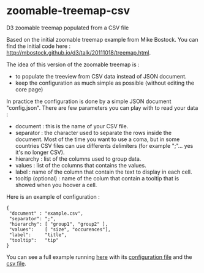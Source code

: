 zoomable-treemap-csv
====================

D3 zoomable treemap populated from a CSV file

Based on the initial zoomable treemap example from Mike Bostock. You can find the initial code here : http://mbostock.github.io/d3/talk/20111018/treemap.html.

The idea of this version of the zoomable treemap is :
- to populate the treeview from CSV data instead of JSON document.
- keep the configuration as much simple as possible (without editing the core page)

In practice the configuration is done by a simple JSON document "config.json". There are few parameters you can play with to read your data :
- document : this is the name of your CSV file. 
- separator : the character used to separate the rows inside the document. Most of the time you want to use a coma, but in some countries CSV files can use differents delimiters (for example ";"... yes it's no longer CSV).
- hierarchy : list of the columns used to group data.
- values : list of the columns that contains the values.
- label : name of the column that contain the text to display in each cell.
- tooltip (optional) : name of the colum that contain a tooltip that is showed when you hoover a cell.

Here is an example of configuration :
```
{
 "document" : "example.csv",
 "separator": ";",
 "hierarchy": [ "group1", "group2" ],
 "values":    [ "size", "occurences"],
 "label":     "title",
 "tooltip":   "tip"
}
```

You can see a full example running [here](http://FBranca.github.io/zoomable-treemap-csv/treemap.html) with its [configuration file](http://FBranca.github.io/zoomable-treemap-csv/config.json) and the [csv file](http://FBranca.github.io/zoomable-treemap-csv/sampledata/baseball.csv).
